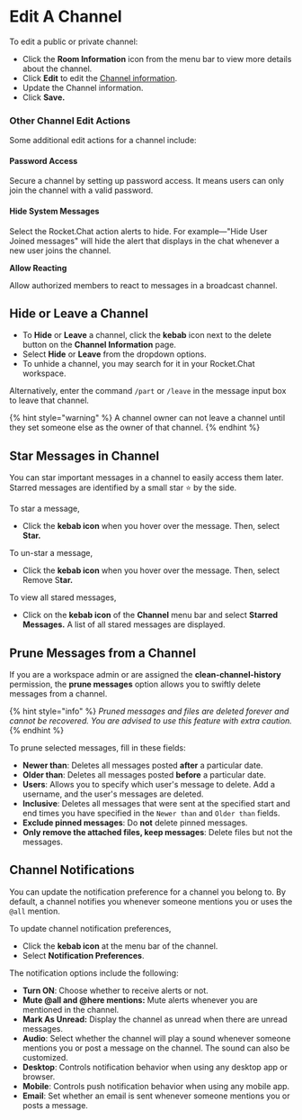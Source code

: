 # Edit A Channel

To edit a public or private channel:

* Click the **Room Information** icon from the menu bar to view more details about the channel.
* Click **Edit** to edit the [Channel information](./#channel-information).&#x20;
* Update the Channel information.
* Click **Save.**

### Other Channel Edit Actions

Some additional edit actions for a channel include:

#### Password Access

Secure a channel by setting up password access. It means users can only join the channel with a valid password.

#### Hide System Messages

Select the Rocket.Chat action alerts to hide. For example—"Hide User Joined messages" will hide the alert that displays in the chat whenever a new user joins the channel.

**Allow Reacting**

Allow authorized members to react to messages in a broadcast channel.

## Hide or Leave a Channel

* To **Hide** or **Leave** a channel, click the **kebab** icon next to the delete button on the **Channel Information** page.
* Select **Hide** or **Leave** from the dropdown options.
* To unhide a channel, you may search for it in your Rocket.Chat workspace.

Alternatively, enter the command `/part` or `/leave` in the message input box to leave that channel.

{% hint style="warning" %}
A channel owner can not leave a channel until they set someone else as the owner of that channel.
{% endhint %}

## Star Messages in Channel

You can star important messages in a channel to easily access them later. Starred messages are identified by a small star ⭐ by the side.

To star a message,&#x20;

* Click the **kebab icon** when you hover over the message. Then, select **Star.**

To un-star a message,&#x20;

* Click the **kebab icon** when you hover over the message. Then, select Remove S**tar.**

To view all stared messages,&#x20;

* Click on the **kebab icon** of the **Channel** menu bar and select **Starred Messages.** A list of all stared messages are displayed.

## Prune Messages from a Channel

If you are a workspace admin or are assigned the **clean-channel-history** permission, the **prune messages** option allows you to swiftly delete messages from a channel.

{% hint style="info" %}
_Pruned messages and files are deleted forever and cannot be recovered. You are advised to use this feature with extra caution._
{% endhint %}

To prune selected messages, fill in these fields:

* **Newer than**: Deletes all messages posted **after** a particular date.
* **Older than**: Deletes all messages posted **before** a particular date.
* **Users**:  Allows you to specify which user's message to delete. Add a username, and the user's messages are deleted.
* **Inclusive**: Deletes all messages that were sent  at the specified start and end times you have specified in the `Newer than` and `Older than` fields.
* **Exclude pinned messages**: Do **not** delete pinned messages.
* **Only remove the attached files, keep messages**: Delete files but not the messages.

## Channel Notifications

You can update the notification preference for a channel you belong to. By default, a channel notifies you whenever someone mentions you or uses the `@all` mention.

To update channel notification preferences,&#x20;

* Click the **kebab icon** at the menu bar of the channel.
* Select **Notification Preferences**.

The notification options include the following:

* **Turn ON**: Choose whether to receive alerts or not.
* **Mute @all and @here mentions:**  Mute alerts whenever you are mentioned in the channel.
* **Mark As Unread:** Display the channel as unread when there are unread messages.
* **Audio**: Select whether the channel will play a sound whenever someone mentions you or post a message on the channel. The sound can also be customized.
* **Desktop**: Controls notification behavior when using any desktop app or browser.
* **Mobile**: Controls push notification behavior when using any mobile app.
* **Email**: Set whether an email is sent whenever someone mentions you or posts a message.
